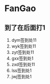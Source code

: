 # FanGao

## 到了在后面打1

1. dym签到处11
2. wyk签到处11
3. zyt签到处11
4. gxx签到处1
5. zxd签到处11
6. lss签到处1
7. jwj签到处1
